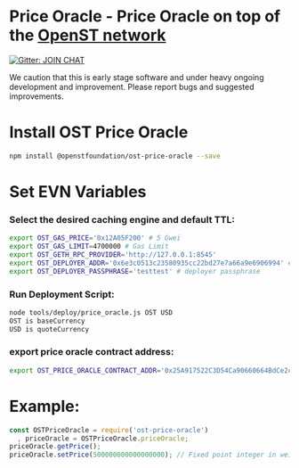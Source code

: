 # Price Oracle - Price Oracle on top of the [OpenST network](https://simpletoken.org)

[![Gitter: JOIN CHAT](https://img.shields.io/badge/gitter-JOIN%20CHAT-brightgreen.svg)](https://gitter.im/OpenSTFoundation/SimpleToken)

We caution that this is early stage software and under heavy ongoing development and improvement. Please report bugs and suggested improvements.

# Install OST Price Oracle

```bash
npm install @openstfoundation/ost-price-oracle --save
```

# Set EVN Variables

### Select the desired caching engine and default TTL:
```bash
export OST_GAS_PRICE='0x12A05F200' # 5 Gwei
export OST_GAS_LIMIT=4700000 # Gas Limit
export OST_GETH_RPC_PROVIDER='http://127.0.0.1:8545'
export OST_DEPLOYER_ADDR='0x6e3c0513c23580935cc22bd27e7a66a9e6906994' # An Address having balance
export OST_DEPLOYER_PASSPHRASE='testtest' # deployer passphrase
```

### Run Deployment Script:
```bash
node tools/deploy/price_oracle.js OST USD
OST is baseCurrency
USD is quoteCurrency
```

### export price oracle contract address:
```bash
export OST_PRICE_ORACLE_CONTRACT_ADDR='0x25A917522C3D54Ca90660664BdCe2c22362efD4a' # Contract Address
```

# Example:
```js
const OSTPriceOracle = require('ost-price-oracle')
  , priceOracle = OSTPriceOracle.priceOracle;
priceOracle.getPrice();
priceOracle.setPrice(500000000000000000); // Fixed point integer in wei unit
```